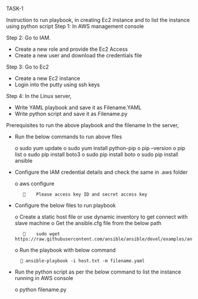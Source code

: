 TASK-1

Instruction to run playbook, in creating Ec2 instance and to list the instance using python script
Step 1: In AWS management console

Step 2: Go to IAM. 
-	Create a new role and provide the Ec2 Access
-	Create a new user and download the credentials file

Step 3: Go to Ec2
-	Create a new Ec2 instance 
-	Login into the putty using ssh keys

Step 4: In the Linux server,
-	Write YAML playbook and save it as Filename.YAML
-	Write python script and save it as Filename.py

Prerequisites to run the above playbook and the filename 
  In the server,
-	 Run the below commands to run above files

      o	sudo yum update
      o	sudo yum install python-pip
      o	pip –version
      o	pip list
      o	sudo pip install boto3
      o	sudo pip install boto
      o	sudo pip install ansible

-	Configure the IAM credential details and check the same in .aws folder

      o	aws configure	

           	Please access key ID and secret access key	
-	Configure the below files to run playbook

      o	Create a static host file or use dynamic inventory to get connect with slave machine
      o	Get the ansible.cfg  file from the below path

           	sudo wget https://raw.githubusercontent.com/ansible/ansible/devel/examples/ansible.cfg

      o	Run the playbook with below command

          	ansible-playbook -i host.txt -m filename.yaml

-	Run the python script as per the below command to list the instance running in AWS console

      o	python filename.py


 
